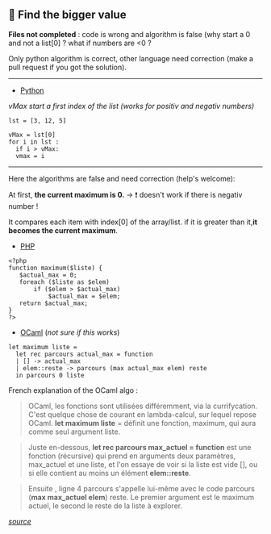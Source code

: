 :penguin: Find the bigger value
--

**Files not completed** : code is wrong and algorithm is false (why start a 0 and not a list[0] ? what if numbers are <0 ?

Only python algorithm is correct, other language need correction (make a pull request if you got the solution).

----


* [Python](https://docs.python.org/3/tutorial/index.html)

_vMax start a first index of the list (works for positiv and negativ numbers)_

```
lst = [3, 12, 5]
 
vMax = lst[0]
for i in lst :
  if i > vMax:
  vmax = i
```


---------------------------------
Here the algorithms are false and need correction (help's welcome): 

At first, **the current maximum is 0.** -> :exclamation: doesn't work if there is negativ number !

It compares each item with index[0] of the array/list.
if it is greater than it,**it becomes the current maximum**.


* [PHP](https://www.w3schools.com/Php/php_intro.asp)

```
<?php
function maximum($liste) {
   $actual_max = 0;
   foreach ($liste as $elem)
       if ($elem > $actual_max)
           $actual_max = $elem;
   return $actual_max;
}
?>

```




* [OCaml](https://ocaml.org/learn/description.html) (_not sure if this works_)

```
let maximum liste =
  let rec parcours actual_max = function
  | [] -> actual_max
  | elem::reste -> parcours (max actual_max elem) reste
  in parcours 0 liste

```

French explanation of the OCaml algo :
>OCaml, les fonctions sont utilisées différemment, via la currifycation. 
C'est quelque chose de courant en lambda-calcul, sur lequel repose OCaml.
**let maximum liste** = définit une fonction, maximum, qui aura comme seul argument liste.

>Juste en-dessous, **let rec parcours max_actuel = function** est une fonction (récursive) qui prend en arguments deux paramètres, max_actuel et une liste, et l'on essaye de voir si la liste est vide [], ou si elle contient au moins un élément **elem::reste**.

>Ensuite , ligne 4 parcours s'appelle lui-même avec le code parcours (**max max_actuel elem**) reste. 
Le premier argument est le maximum actuel, le second le reste de la liste à explorer.


[_source_](https://openclassrooms.com/forum/sujet/erreur-dans-code-php-dun-cours-aide-ocaml#message-92485840)
